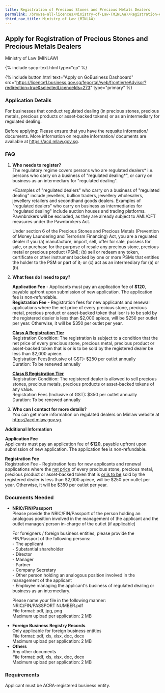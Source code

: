 ```yaml
---
title: Registration of Precious Stones and Precious Metals Dealers
permalink: /browse-all-licences/Ministry-of-Law-(MINLAW)/Registration-of-Precious-Stones-and-Precious-Metals-Dealers
third_nav_title: Ministry of Law (MINLAW)
---
```


## Apply for Registration of Precious Stones and Precious Metals Dealers

Ministry of Law (MINLAW)

{% include spcp-text.html type="cp" %}

{% include button.html text="Apply on GoBusiness Dashboard" src="https://licence1.business.gov.sg/feportal/web/frontier/eAdvisor?redirection=true&selectedLicenceIds=273" type="primary" %}

### Application Details

<p>For businesses that conduct regulated dealing (in precious stones, precious metals, precious products or asset-backed tokens) or as an intermediary for regulated dealing.</p>
 <p>Before applying: Please ensure that you have the requsite information/ documents. More information on requsite information/ documents are available at <a href="https://acd.mlaw.gov.sg/" target="_blank" rel="noopener">https://acd.mlaw.gov.sg</a>.</p>
 <H3>FAQ</H3>
 <ol>
 <li><strong>Who needs to register?</strong><br>
 The regulatory regime covers persons who are regulated dealers* i.e. persons who carry on a business of "regulated dealing*", or carry on business as an intermediary for "regulated dealing".<br>
 <p>*Examples of "regulated dealers" who carry on a business of "regulated dealing" include jewellers, bullion traders, jewellery wholesalers, jewellery retailers and secondhand goods dealers. Examples of "regulated dealers" who carry on business as intermediaries for "regulated dealing" include auction houses and trading platforms. Pawnbrokers will be excluded, as they are already subject to AML/CFT measures under the Pawnbrokers Act.</p>
 <p>Under section 6 of the Precious Stones and Precious Metals (Prevention of Money Laundering and Terrorism Financing) Act, you are a regulated dealer if you (a) manufacture, import, sell, offer for sale, possess for sale, or purchase for the purpose of resale any precious stone, precious metal or precious product (PSM); (b) sell or redeem any token, certificate or other instrument backed by one or more PSMs that entitles the holder to the PSM or part of it; or (c) act as an intermediary for (a) or (b).</li>
 <li><strong>What fees do I need to pay?</strong><br>
<p><strong>Application Fee</strong> - Applicants must pay an application fee of <strong>$120</strong>, payable upfront upon submission of new application. The application fee is non-refundable.<br>
 <strong>Registration Fee</strong> - Registration fees for new applicants and renewal applications where the net price of every precious stone, precious metal, precious product or asset-backed token that isor is to be sold by the registered dealer is less than $2,000 apiece, will be $250 per outlet per year. Otherwise, it will be $350 per outlet per year. <br></p>
 <p><Strong><u>Class A Registration Tier</u></Strong><br>
 Registration Condition: The registration is subject to a condition that the net price of every precious stone, precious metal, precious product or asset-backed token that is or is to be sold by the registered dealer be less than $2,000 apiece.<br>
 Registration Fees(Inclusive of GST): $250 per outlet annually<br>
 Duration: To be renewed annually</p>
 <p><Strong><u>Class B Registration Tier</u></Strong><br>
 Registration Condition: The registered dealer is allowed to sell precious stones, precious metals, precious products or asset-backed tokens of any value.<br>
 Registration Fees (Inclusive of GST): $350 per outlet annually<br>
 Duration: To be renewed annually</li>
 <li><strong>Who can I contact for more details?</strong><br>
 You can get more information on regulated dealers on Minlaw website at <a href="https://acd.mlaw.gov.sg/" target="_blank" rel="noopener">https://acd.mlaw.gov.sg</a>.</li>
 </ol>

**Additional Information**

<p><strong>Application Fee</strong><br>
Applicants must pay an application fee of <strong>$120</strong>, payable upfront upon submission of new application. The application fee is non-refundable.</p>
<p><strong>Registration Fee</strong><br>
Registration Fee - Registration fees for new applicants and renewal applications where the <u>net price</u> of every precious stone, precious metal, precious product or asset-backed token that is <u>or is to be</u> sold by the registered dealer is less than $2,000 apiece, will be $250 per outlet per year. Otherwise, it will be $350 per outlet per year.</p>

### Documents Needed

<ul>
 <li><strong>NRIC/FIN/Passport</strong><br>
 Please provide the NRIC/FIN/Passport of the person holding an analogous position involved in the management of the applicant and the outlet manager/ person in-charge of the outlet (if applicable)<br>
 <p>For foreigners / foreign business entities, please provide the FIN/Passport of the following persons:<br>
 - The applicant<br>
 - Substantial shareholder<br>
 - Director<br>
 - Manager<br>
 - Partner<br>
 - Company Secretary<br>
 - Other person holding an analogous position involved in the management of the applicant<br>
 - Employee managing the applicant's business of regulated dealing or business as an intermediary.</pr>
 <p>Please name your file in the following manner:<br />NRIC/FIN/PASSPORT NUMBER.pdf<br>
 File format: pdf, jpg, png<br>
 Maximum upload per application: 2 MB</p></li>
 <li><strong>Foreign Business Registry Records</strong><br>
 Only applicable for foreign business entities<br>
 File format: pdf, xls, xlsx, doc, docx<br>
 Maximum upload per application: 2 MB</li>
 <li><strong>Others</strong><br>
 Any other documents<br>
 File format: pdf, xls, xlsx, doc, docx<br>
 Maximum upload per application: 2 MB</li>
 </ul>

### Requirements

<p>Applicant must be ACRA-registered business entity.</p>

